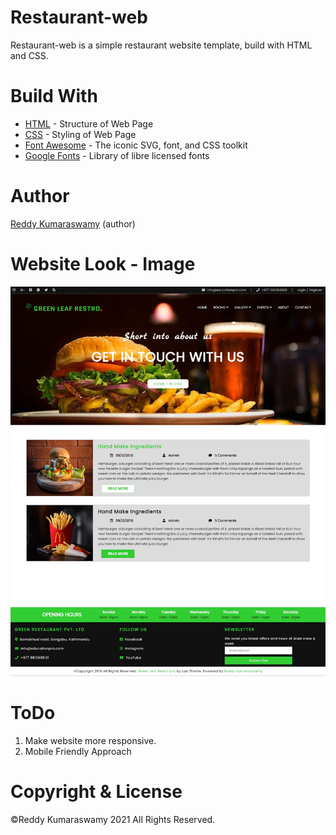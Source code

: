 # Restaurant-web
Restaurant-web is a simple restaurant website template, build with HTML and CSS.

# Build With
<ul>
  <li><a href="https://www.w3schools.com/html/">HTML</a> - Structure of Web Page</li>
  <li><a href="https://www.w3schools.com/css/">CSS</a> - Styling of Web Page</li>
  <li><a href="https://fontawesome.com/">Font Awesome</a> - The iconic SVG, font, and CSS toolkit</li>
  <li><a href="https://fonts.google.com/">Google Fonts</a> - Library of libre licensed fonts</li>
</ul>

# Author
<a href="https://github.com/kumaraswamyreddy">Reddy Kumaraswamy</a> (author)

# Website Look - Image
<img src="img/Project 1.jpeg">

# ToDo
<ol>
  <li>Make website more responsive.</li>
  <li>Mobile Friendly Approach</li>
</ol>

# Copyright & License
 &copy;Reddy Kumaraswamy 2021 All Rights Reserved.
